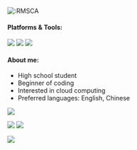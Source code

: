 ![:RMSCA](https://count.getloli.com/get/@:RMSCA?theme=rule34)

#### Platforms & Tools:
![](https://img.shields.io/badge/Apple-mac_mini_(M1,_2020)-999999?style=for-the-badge&logo=apple&logoColor=white)
![](https://img.shields.io/badge/IntelliJ_IDEA-000000.svg?style=for-the-badge&logo=intellij-idea&logoColor=white)
![](https://img.shields.io/badge/Java-ED8B00?style=for-the-badge&logo=java&logoColor=white)

#### About me:
- High school student
- Beginner of coding
- Interested in cloud computing
- Preferred languages: English, Chinese  

![](https://github-readme-stats.vercel.app/api?username=RMSCA&show_icons=true&theme=dracula)

[![](https://github-readme-stats.vercel.app/api/pin/?username=RMSCA&repo=Custom-Hunger&theme=dracula&show_owner=true)](https://github.com/RMSCA/Custom-Hunger)
[![](https://github-readme-stats.vercel.app/api/pin/?username=LAELIOA&repo=laelioa.github.io&theme=dracula&show_owner=true)](https://github.com/LAELIOA/laelioa.github.io)

![](https://github-readme-stats.vercel.app/api/top-langs/?username=RMSCA&layout=compact&theme=dracula)
